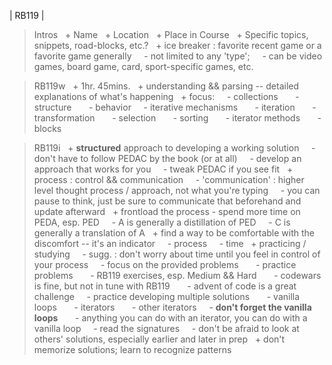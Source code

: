 | RB119 |
> Intros
  + Name
  + Location
  + Place in Course
  + Specific topics, snippets, road-blocks, etc.?
  + ice breaker : favorite recent game or a favorite game generally
    - not limited to any 'type';
    - can be video games, board game, card, sport-specific games, etc.
 
> RB119w
  + 1hr. 45mins.
  + understanding && parsing -- detailed explanations of what's happening
  + focus:
    - collections
      - structure
      - behavior
    - iterative mechanisms
      - iteration
      - transformation
      - selection
      - sorting
      - iterator methods
      - blocks

> RB119i
  + **structured** approach to developing a working solution
    - don't have to follow PEDAC by the book (or at all)
    - develop an approach that works for you
    - tweak PEDAC if you see fit
  + process : control && communication
    - 'communication' : higher level thought process / approach, not what you're typing
    - you can pause to think, just be sure to communicate that beforehand and update afterward
  + frontload the process - spend more time on PEDA, esp. PED
    - A is generally a distillation of PED
    - C is generally a translation of A
  + find a way to be comfortable with the discomfort -- it's an indicator
    - process
    - time
  + practicing / studying
    - sugg. : don't worry about time until you feel in control of your process
    - focus on the provided problems
      - practice problems
      - RB119 exercises, esp. Medium && Hard
      - codewars is fine, but not in tune with RB119
      - advent of code is a great challenge
    - practice developing multiple solutions
      - vanilla loops
      - iterators
      - other iterators
    - **don't forget the vanilla loops**
      - anything you can do with an iterator, you can do with a vanilla loop
    - read the signatures
    - don't be afraid to look at others' solutions, especially earlier and later in prep
  + don't memorize solutions; learn to recognize patterns
